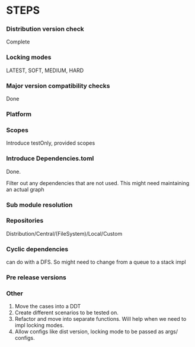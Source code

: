 # STEPS
### Distribution version check
Complete
### Locking modes
LATEST, SOFT, MEDIUM, HARD

### Major version compatibility checks
Done

### Platform

### Scopes
Introduce testOnly, provided scopes

### Introduce Dependencies.toml
Done.

Filter out any dependencies that are not used. This might need maintaining an actual graph

### Sub module resolution

### Repositories
Distribution/Central/(FileSystem)/Local/Custom

### Cyclic dependencies
can do with a DFS. So might need to change from a queue to a stack impl

### Pre release versions

### Other

1. Move the cases into a DDT
2. Create different scenarios to be tested on.
2. Refactor and move into separate functions. Will help when we need to impl locking modes.
3. Allow configs like dist version, locking mode to be passed as args/ configs.
